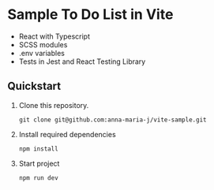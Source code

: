 # Sample To Do List in Vite

- React with Typescript
- SCSS modules
- .env variables
- Tests in Jest and React Testing Library

## Quickstart

1. Clone this repository.
   ```
   git clone git@github.com:anna-maria-j/vite-sample.git
   ```

2. Install required dependencies
   ```
   npm install
   ```

3. Start project
   ```
   npm run dev
   ```